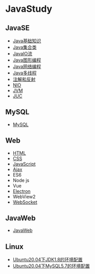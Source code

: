# JavaStudy
## JavaSE

- [Java基础知识](/JavaSE/JAVA_基础知识/Java基础知识.md)
- [Java集合类](/JavaSE/JAVA_集合类/集合类.md)
- [JavaIO流](/JavaSE/JAVA_IO流/IO流.md)
- [Java图形编程](/JavaSE/JAVA_GUI/GUI.md)
- [Java网络编程](/JavaSE/JAVA_网络编程/Java网络编程.md)
- [Java多线程](/JavaSE/JAVA_多线程/Java多线程.md)
- [注解和反射](/JavaSE/JAVA_注解和反射/注解和反射.md)
- [NIO](/JavaSE/JAVA_NIO/NIO.md)
- [JVM](/JavaSE/JAVA_JVM/JVM.md)
- [JUC](/JavaSE/JAVA_JUC/JUC.md)

## MySQL

- [MySQL](/MySQL/mysql.md)

## Web

- [HTML](/Web/HTML/HTML.md)
- [CSS](/Web/CSS/CSS.md)
- [JavaScript](/Web/JavaScript/JS.md)
- [Ajax](/Web/Ajax/Ajax.md)
- ES6
- Node js
- Vue
- [Electron](/Web/Electron/Electron.md)
- WebView2
- [WebSocket](/Web/WebSocket/WebSocket.md)

## JavaWeb

- [JavaWeb](/JavaWeb/JavaWeb.md)

## Linux

- [Ubuntu20.04下JDK1.8的环境配置](/Linux/Ubuntu下jdk1.8的环境配置.md)
- [Ubuntu20.04下MySQL5.7的环境配置](/Linux/Ubuntu下MySQL5.7的环境配置.md)
